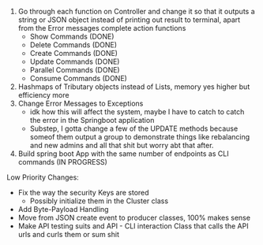 1. Go through each function on Controller and change it so that it outputs a string or JSON object instead of printing out result to terminal, apart from the Error messages complete action functions
    - Show Commands (DONE)
    - Delete Commands (DONE)
    - Create Commands (DONE)
    - Update Commands (DONE)
    - Parallel Commands (DONE)
    - Consume Commands (DONE)
2. Hashmaps of Tributary objects instead of Lists, memory yes higher but efficiency more
3. Change Error Messages to Exceptions
    - idk how this will affect the system, maybe I have to catch to catch the error in the Springboot application
    - Substep, I gotta change a few of the UPDATE methods because someof them output a group to demonstrate things like rebalancing and new admins and all that shit but worry abt that after.
4. Build spring boot App with the same number of endpoints as CLI commands (IN PROGRESS)


Low Priority Changes:
- Fix the way the security Keys are stored
    - Possibly initialize them in the Cluster class
- Add Byte-Payload Handling
- Move from JSON create event to producer classes, 100% makes sense
- Make API testing suits and API - CLI interaction Class that calls the API urls and curls them or sum shit